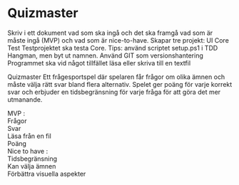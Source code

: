 # Quizmaster

Skriv i ett dokument vad som ska ingå och det ska framgå vad som är måste ingå (MVP) och vad som är nice-to-have.
Skapar tre projekt: 
UI
Core 
Test 
Testprojektet ska testa Core. Tips: använd scriptet setup.ps1 i TDD Hangman, men byt ut namnen.
Använd GIT som versionshantering
Programmet ska vid något tillfället läsa eller skriva till en textfil

Quizmaster
Ett frågesportspel där spelaren får frågor om olika ämnen och måste välja rätt svar bland flera alternativ. Spelet ger poäng för varje korrekt svar och erbjuder en tidsbegränsning för varje fråga för att göra det mer utmanande.

MVP : <br />
Frågor <br />
Svar <br />
Läsa från en fil <br />
Poäng <br />
Nice to have : <br />
Tidsbegränsning <br />
Kan välja ämnen <br />
Förbättra visuella aspekter <br />

